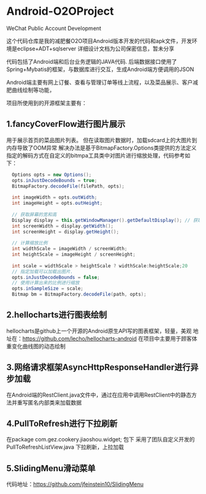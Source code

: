 Android-O2OProject
==================

WeChat Public Account Development

这个代码仓库是我的减肥餐O2O项目Android版本开发的代码和apk文件，开发环境是eclipse+ADT+sqlserver
详细设计文档为公司保密信息，暂未分享

代码包括了Android端和后台业务逻辑的JAVA代码.
后端数据接口使用了Spring+Mybatis的框架，与数据库进行交互，生成Android端方便调用的JSON
 
Android端主要有网上订餐、查看与管理订单等线上流程，以及菜品展示、客户减肥曲线绘制等功能，


项目所使用到的开源框架主要有：

1.fancyCoverFlow进行图片展示
--
用于展示首页的菜品图片列表。
但在读取图片数据时，加载sdcard上的大图片到内存导致了OOM异常
解决办法是基于BitmapFactory.Options类提供的方法定义指定的解码方式在自定义的bitmpa工具类中对图片进行缩放处理，代码参考如下：
```java
  Options opts = new Options();
  opts.inJustDecodeBounds = true;         
  BitmapFactory.decodeFile(filePath, opts);
          
  int imageWidth = opts.outWidth;
  int imageHeight = opts.outHeight;
          
  // 获取屏幕的宽和高        
  Display display = this.getWindowManager().getDefaultDisplay(); // 获取默认窗体显示的对象
  int screenWidth = display.getWidth();
  int screenHeight = display.getHeight();
         
  // 计算缩放比例
  int widthScale = imageWidth / screenWidth;
  int heightScale = imageHeight / screenHeight;
         
  int scale = widthScale > heightScale ? widthScale:heightScale;20         
  // 指定加载可以加载出图片.
  opts.inJustDecodeBounds = false;
  // 使用计算出来的比例进行缩放
  opts.inSampleSize = scale;
  Bitmap bm = BitmapFactory.decodeFile(path, opts);


```


2.hellocharts进行图表绘制
--
hellocharts是github上一个开源的Android原生API写的图表框架，轻量，美观
地址在：https://github.com/lecho/hellocharts-android
在项目中主要用于顾客体重变化曲线图的动态绘制


3.网络请求框架AsyncHttpResponseHandler进行异步加载
--
在Android端的RestClient.java文件中，通过在应用中调用RestClient中的静态方法并重写匿名内部类来加载数据


4.PullToRefresh进行下拉刷新
--
在package com.gez.cookery.jiaoshou.widget; 包下
采用了团队自定义开发的PullToRefreshListView.java
下拉刷新，上拉加载

5.SlidingMenu滑动菜单
--
代码地址：https://github.com/jfeinstein10/SlidingMenu


